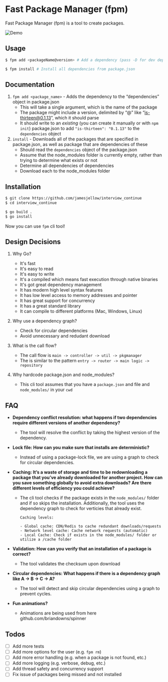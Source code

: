 # Fast Package Manager (fpm)

Fast Package Manager (fpm) is a tool to create packages.

![Demo](https://media2.giphy.com/media/v1.Y2lkPTc5MGI3NjExZTI3M3lxY2FpamJrNGMyZTY2NXVtcXh2dTkweDBwdnBnY2hiYTFqaCZlcD12MV9pbnRlcm5hbF9naWZfYnlfaWQmY3Q9Zw/5J0tFwHsOFoJ7Dq0pw/giphy.gif)

## Usage

```bash
$ fpm add <packageName@version> # Add a dependency (pass -D for dev dependency)
```

```bash
$ fpm install # Install all dependencies from package.json
```

## Documentation

1. `fpm add <package_name>` - Adds the dependency to the “dependencies” object in package.json
   - This will take a single argument, which is the name of the package
   - The package might include a version, delimited by “@” like “is-thirteen@0.1.13”, which it should parse
   - It should write to an _existing_ (you can create it manually or with `npm init`) package.json to add `"is-thirteen": "0.1.13"` to the `dependencies` object
2. `install` - Downloads all of the packages that are specified in package.json, as well as package that are dependencies of these
   - Should read the `dependencies` object of the package.json
   - Assume that the node_modules folder is currently empty, rather than trying to determine what exists or not
   - Determine all dependencies of dependencies
   - Download each to the node_modules folder

## Installation

```bash
$ git clone https://github.com/jamesjellow/interview_continue
$ cd interview_continue
```

```bash
$ go build .
$ go install
```

Now you can use `fpm` cli tool!

## Design Decisions

1. Why Go?

   - It's fast
   - It's easy to read
   - It's easy to write
   - It's a compiled which means fast execution through native binaries
   - It's got great dependency management
   - It has modern high level syntax features
   - It has low level access to memory addresses and pointer
   - It has great support for concurrency
   - It has a great standard library
   - It can compile to different platforms (Mac, Windows, Linux)

2. Why use a dependency graph?

   - Check for circular dependencies
   - Avoid unnecessary and redudant download

3. What is the call flow?

   - The call flow is
     `main -> controller -> util -> pkgmanager`
   - The is similar to the pattern
     `entry -> router -> main logic -> repository`

4. Why hardcode package.json and node_modules?
   - This cli tool assumes that you have a `package.json` and file and `node_modules/` in your `cwd`

## FAQ

- **Dependency conflict resolution: what happens if two dependencies require different versions of another dependency?**
  - The tool will resolve the conflict by taking the highest version of the dependency.
- **Lock file: How can you make sure that installs are deterministic?**
  - Instead of using a package-lock file, we are using a graph to check for circular dependencies.
- **Caching: It’s a waste of storage and time to be redownloading a package that you’ve already downloaded for another project. How can you save something globally to avoid extra downloads? Are there different levels of efficiency you could achieve?**

  - The cli tool checks if the package exists in the `node_modules/` folder and if so skips the installation. Additionally, the tool uses the dependency graph to check for verticies that already exist.

        Caching levels:

        - Global cache: CDN/Redis to cache redundant downloads/requests
        - Network level cache: Cache network requests (automatic)
        - Local Cache: Check if exists in the node_modules/ folder or utilize a /cache folder

- **Validation: How can you verify that an installation of a package is correct?**
  - The tool validates the checksum upon download
- **Circular dependencies: What happens if there is a dependency graph like A → B → C → A?**
  - The tool will detect and skip circular dependencies using a graph to prevent cycles.
- **Fun animations?**
  - Animations are being used from here github.com/briandowns/spinner

## Todos

- [ ] Add more tests
- [ ] Add more options for the user (e.g. `fpm rm`)
- [ ] Add more error handling (e.g. when a package is not found, etc.)
- [ ] Add more logging (e.g. verbose, debug, etc.)
- [ ] Add thread safety and concurrency support
- [ ] Fix issue of packages being missed and not installed
